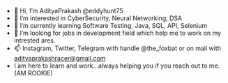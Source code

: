 - 👋 Hi, I’m AdityaPrakash @eddyhunt75
- 👀 I’m interested in CyberSecurity, Neural Networking, DSA
- 🌱 I’m currently learning Software Testing, Java, SQL, API, Selenium
- 💞️ I’m looking for jobs in development field which help me to work on my intrested ares.
- 📫 Instagram, Twitter, Telegram with handle @the_foxbat or on mail with adityaprakashracer@gmail.com
- I am here to learn and work...always helping you if you reach out to me.(AM ROOKIE)

<!---
eddyhunt75/eddyhunt75 is a ✨ special ✨ repository because its `README.md` (this file) appears on your GitHub profile.
You can click the Preview link to take a look at your changes.
--->
